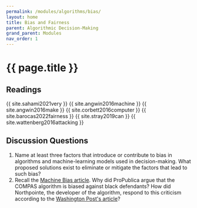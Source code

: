 ```yaml
---
permalink: /modules/algorithms/bias/
layout: home
title: Bias and Fairness
parent: Algorithmic Decision-Making
grand_parent: Modules
nav_order: 1
---
```


# {{ page.title }}

<h2 class="text-delta">Readings</h2>
{{ site.sahami2021very }}
{{ site.angwin2016machine }}
{{ site.angwin2016make }}
{{ site.corbett2016computer }}
{{ site.barocas2022fairness }}
{{ site.stray2019can }}
{{ site.wattenberg2016attacking }}

<h2 class="text-delta">Discussion Questions</h2>

1. Name at least three factors that introduce or contribute to bias in algorithms and machine-learning models used in decision-making. What proposed solutions exist to eliminate or mitigate the factors that lead to such bias?
2. Recall the [Machine Bias article](https://www.propublica.org/article/machine-bias-risk-assessments-in-criminal-sentencing). Why did ProPublica argue that the COMPAS algorithm is biased against black defendants? How did Northpointe, the developer of the algorithm, respond to this criticism according to the [Washington Post's article](https://www.washingtonpost.com/news/monkey-cage/wp/2016/10/17/can-an-algorithm-be-racist-our-analysis-is-more-cautious-than-propublicas)?